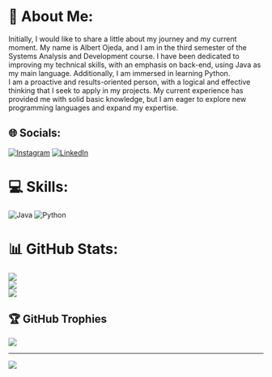 # 💫 About Me:
Initially, I would like to share a little about my journey and my current moment. My name is Albert Ojeda, and I am in the third semester of the Systems Analysis and Development course. I have been dedicated to improving my technical skills, with an emphasis on back-end, using Java as my main language. Additionally, I am immersed in learning Python.<br>I am a proactive and results-oriented person, with a logical and effective thinking that I seek to apply in my projects. My current experience has provided me with solid basic knowledge, but I am eager to explore new programming languages and expand my expertise.<br>


## 🌐 Socials:
[![Instagram](https://img.shields.io/badge/Instagram-%23E4405F.svg?logo=Instagram&logoColor=white)](https://instagram.com/https://www.instagram.com/turco.og/) [![LinkedIn](https://img.shields.io/badge/LinkedIn-%230077B5.svg?logo=linkedin&logoColor=white)](https://linkedin.com/in/https://www.linkedin.com/in/albert-ojeda-970b84260/) 

# 💻 Skills:
![Java](https://img.shields.io/badge/java-%23ED8B00.svg?style=for-the-badge&logo=openjdk&logoColor=white) ![Python](https://img.shields.io/badge/python-3670A0?style=for-the-badge&logo=python&logoColor=ffdd54)
# 📊 GitHub Stats:
![](https://github-readme-stats.vercel.app/api?username=AlbertJossue93&theme=dracula&hide_border=false&include_all_commits=false&count_private=false)<br/>
![](https://github-readme-streak-stats.herokuapp.com/?user=AlbertJossue93&theme=dracula&hide_border=false)<br/>
![](https://github-readme-stats.vercel.app/api/top-langs/?username=AlbertJossue93&theme=dracula&hide_border=false&include_all_commits=false&count_private=false&layout=compact)

## 🏆 GitHub Trophies
![](https://github-profile-trophy.vercel.app/?username=AlbertJossue93&theme=dracula&no-frame=false&no-bg=true&margin-w=4)

---
[![](https://visitcount.itsvg.in/api?id=AlbertJossue93&icon=0&color=0)](https://visitcount.itsvg.in)

<!-- Proudly created with GPRM ( https://gprm.itsvg.in ) -->

